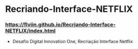 # Recriando-Interface-NETFLIX
### https://flviin.github.io/Recriando-Interface-NETFLIX/index.html
- Desafio Digital Innovation One, Recriação Interface Netflix

